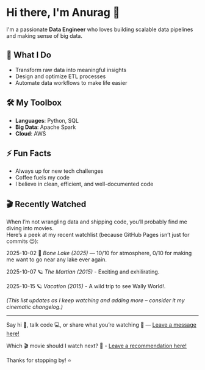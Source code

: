 # Hi there, I'm Anurag 👋

I'm a passionate **Data Engineer** who loves building scalable data pipelines and making sense of big data. 

## 🚀 What I Do
- Transform raw data into meaningful insights
- Design and optimize ETL processes
- Automate data workflows to make life easier

## 🛠️ My Toolbox
- **Languages**: Python, SQL
- **Big Data**: Apache Spark
- **Cloud**: AWS

## ⚡ Fun Facts
- Always up for new tech challenges
- Coffee fuels my code
- I believe in clean, efficient, and well-documented code

## 🎬 Recently Watched  

When I’m not wrangling data and shipping code, you’ll probably find me diving into movies.  
Here’s a peek at my recent watchlist (because GitHub Pages isn’t just for commits 😉):  

2025-10-02 🧊 *Bone Lake (2025)* — 10/10 for atmosphere, 0/10 for making me want to go near any lake ever again.

2025-10-07 🪐 *The Martian (2015)* - Exciting and exhilirating.

2025-10-15 🪐 *Vacation (2015)* - A wild trip to see Wally World!. 

*(This list updates as I keep watching and adding more – consider it my cinematic changelog.)*

---
Say hi 👋, talk code 💻, or share what you’re watching 🍿 — [Leave a message here!](https://github.com/anurag-uc18/anurag-uc18/discussions/1)

Which 🎬 movie should I watch next? 🍿 - [Leave a recommendation here!](https://github.com/anurag-uc18/anurag-uc18/discussions/2)

Thanks for stopping by! ⭐
